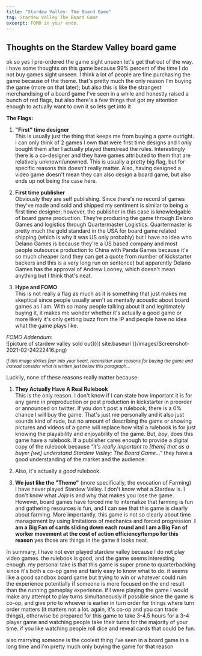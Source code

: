 ```yaml
---
title: "Stardew Valley: The Board Game"
tag: Stardew Valley The Board Game
excerpt: FOMO in your endo.
---
```


## Thoughts on the Stardew Valley board game

ok so yes I pre-ordered the game sight unseen let's get that out of the way. i have some thoughts on this game because 99% percent of the time I do not buy games sight unseen. I think a lot of people are fine purchasing the game because of the theme. that's pretty much the only reason I'm buying the game (more on that later); but also this is like the strangest merchandising of a board game I've seen in a while and honestly raised a bunch of red flags, but also there's a few things that got my attention enough to actually want to own it so lets get into it

__The Flags:__

1. __"First" time designer__  
This is usually just the thing that keeps me from buying a game outright. I can only think of 2 games I own that were first time designs and I only bought them after I actually played them/read the rules. Interestingly there is a co-designer and they have games attributed to them that are relatively unknown/unowned. This is usually a pretty big flag, but for specific reasons this doesn't really matter. Also, having designed a video game doesn't mean they can also design a board game, but also ends up not being the case here.

2. __First time publisher__  
Obviously they are self publishing. Since there's no record of games they've made and sold and shipped my sentiment is similar to being a first time designer; however, the publisher in this case is knowledgable of board game production. They're producing the game through Delano Games and logistics through Quartermaster Logistics. Quartermaster is pretty much the gold standard in the USA for board game related shipping (which is why it was US only probably) but I have no idea who Delano Games is because they're a US based company and most people outsource production to China with Panda Games because it's so much cheaper (and they can get a quote from number of kickstarter backers and this is a very long run on sentence) but apparently Delano Games has the approval of Andrew Looney, which doesn't mean anything but I think that's neat. 

3. __Hype and FOMO__  
This is not really a flag as much as it is something that just makes me skeptical since people usually aren't as mentally acoustic about board games as I am. With so many people talking about it and legitimately buying it, it makes me wonder whether it's actually a good game or more likely it's only getting buzz from the IP and people have no idea what the game plays like. 

*FOMO Addendum*:  
![picture of stardew valley sold out]({{ site.baseurl }}/images/Screenshot-2021-02-24222416.png)

<small>*If this image strikes fear into your heart, reconsider your reasons for buying the game and instead consider what is written just below this paragraph...*</small>

Luckily, none of these reasons really matter because:

1. __They Actually Have A Real Rulebook__  
This is the only reason. I don't know if I can state how important it is for any game in preproduction or post production in kickstarter in preorder or announced on twitter. If you don't post a rulebook, there is a 0% chance I will buy the game. That's just me personally and it also just sounds kind of rude, but no amount of describing the game or showing pictures and videos of a game will replace how vital a rulebook is for just knowing the playability and enjoyability of the game. But, *boy*, does this game have a rulebook. If a publisher cares enough to provide a digital copy of the rulebook because *"it's really important to [them] that as a buyer [we] understand Stardew Valley: The Board Game..."* they have a good understanding of the market and the audience.  

2. Also, it's actually a _good_ rulebook. 

3. **We just like the "Theme"** (more specifically, the evocation of Farming)  
I have never played Stardew Valley. I don't know what a Stardew is. I don't know what *Joja* is and why that makes you lose the game. However, board games have forced me to internalize that farming is fun and gathering resources is fun, and I can see that this game is clearly about farming. More importantly, this game is not so clearly about time management by using limitations of mechanics and forced progression. **I am a Big Fan of cards sliding down each round and I am a Big Fan of worker movement at the cost of action efficiency/tempo for this reason** yes those are things in the game it looks neat. 


In summary, I have not ever played stardew valley because I do not play video games. the rulebook is good, and the game seems interesting enough. my personal take is that this game is super prone to quarterbacking since it's both a co-op game and fairly easy to know what to do. it seems like a good sandbox board game but trying to win or whatever could ruin the experience potentially if someone is more focused on the end result than the running gameplay experience. if I were playing the game I would make any attempt to play turns simultaneously if possible since the game is co-op, and give prio to whoever is earlier in turn order for things where turn order matters (it matters not a lot. again, it's co-op and you can trade things), otherwise be prepared for this game to take 3-4.5 hours for a 3-4 player game and watching people take their turns for the majority of your time. if you like watching people roll dice and reveal cards that could be fun. 

also marrying someone is the coolest thing i've seen in a board game in a long time and i'm pretty much only buying the game for that reason